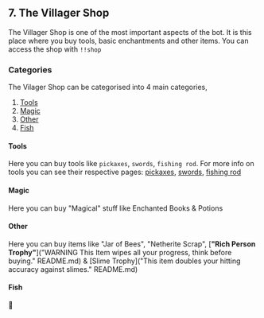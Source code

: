 ## 7. The Villager Shop

The Villager Shop is one of the most important aspects of the bot. It is this place where you buy tools, basic enchantments and other items. You can access the shop with `!!shop`

### Categories

The Vilager Shop can be categorised into 4 main categories,

1. [Tools](#tools)
2. [Magic](#magic)
3. [Other](#other)
4. [Fish](#fish)

#### Tools

Here you can buy tools like `pickaxes`, `swords`, `fishing rod`.
For more info on tools you can see their respective pages: [pickaxes](5-mining.md), [swords](6-mobs.md), [fishing rod](https://github.com/404) <!-- just lead to 404 because there is no fishing page at the moment.-->

#### Magic

Here you can buy "Magical" stuff like Enchanted Books & Potions

#### Other

Here you can buy items like "Jar of Bees", "Netherite Scrap", [**"Rich Person Trophy"**]("WARNING This Item wipes all your progress, think before buying." README.md) & [Slime Trophy]("This item doubles your hitting accuracy against slimes." README.md)

#### Fish

👀
